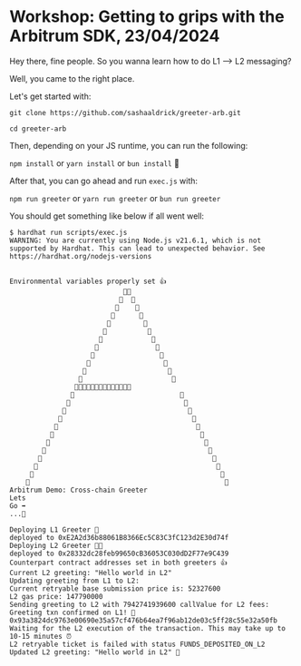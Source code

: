 # Workshop: Getting to grips with the Arbitrum SDK, 23/04/2024
 
Hey there, fine people. So you wanna learn how to do L1 --> L2 messaging? 

Well, you came to the right place.

Let's get started with:

`git clone https://github.com/sashaaldrick/greeter-arb.git`

`cd greeter-arb`

Then, depending on your JS runtime, you can run the following:

`npm install` or `yarn install` or `bun install` 🥖

After that, you can go ahead and run `exec.js` with:

`npm run greeter` or `yarn run greeter` or `bun run greeter`


You should get something like below if all went well:

```
$ hardhat run scripts/exec.js
WARNING: You are currently using Node.js v21.6.1, which is not supported by Hardhat. This can lead to unexpected behavior. See https://hardhat.org/nodejs-versions


Environmental variables properly set 👍
                            🔵🔵
                           🔵  🔵
                          🔵    🔵
                         🔵      🔵
                        🔵        🔵
                       🔵          🔵
                      🔵            🔵
                     🔵              🔵
                    🔵                🔵
                   🔵                  🔵
                  🔵                    🔵
                 🔵                      🔵
                🔵🔵🔵🔵🔵🔵🔵🔵🔵🔵🔵🔵🔵🔵
               🔵                          🔵
              🔵                            🔵
             🔵                              🔵
            🔵                                🔵
           🔵                                  🔵
          🔵                                    🔵
         🔵                                      🔵
        🔵                                        🔵
       🔵                                          🔵
      🔵                                            🔵
     🔵                                              🔵
    🔵                                                🔵
Arbitrum Demo: Cross-chain Greeter
Lets
Go ➡️
...🚀

Deploying L1 Greeter 👋
deployed to 0xE2A2d36b88061B8366Ec5C83C3fC123d2E30d74f
Deploying L2 Greeter 👋👋
deployed to 0x28332dc28feb99650cB36053C030dD2F77e9C439
Counterpart contract addresses set in both greeters 👍
Current L2 greeting: "Hello world in L2"
Updating greeting from L1 to L2:
Current retryable base submission price is: 52327600
L2 gas price: 147790000
Sending greeting to L2 with 7942741939600 callValue for L2 fees:
Greeting txn confirmed on L1! 🙌 0x93a3824dc9763e00690e35a57cf476b64ea7f96ab12de03c5ff28c55e32a50fb
Waiting for the L2 execution of the transaction. This may take up to 10-15 minutes ⏰
L2 retryable ticket is failed with status FUNDS_DEPOSITED_ON_L2
Updated L2 greeting: "Hello world in L2" 🥳
```
